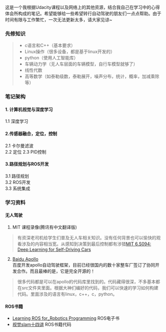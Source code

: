 这是一个我根据Udacity课程以及网络上的其他资源，结合我自己在学习中的心得体会所构成的笔记。希望能够给一些希望转行自动驾驶的朋友们一点点帮助。由于时间有限与工作繁忙，一次无法更新太多，请大家见谅~

### 先修知识
> - c语言和C++（基本要求）
> - Linux操作（很多设备，都是基于linux开发的）
> - python（使用人工智能库）
> - 车辆动力学（无人车层面的车辆模型，自行车模型就够了）
> - 线性代数
> - 高等数学（如泰勒级数，泰勒展开，噪声分布，统计，概率，加减乘除等）

### 笔记架构
#### 1. 计算机视觉与深度学习
1.1 深度学习
#### 2.传感器融合，定位，控制
2.1 卡尔曼滤波  
2.2 定位
2.3 PID控制
#### 3.路径规划与ROS开发
3.1 路径规划  
3.2 ROS开发  
3.3 系统集成  

### 学习资料
#### 无人驾驶
1. MIT 课程录像(腾讯有中文翻译版)
> 有资深老司机给学生们普及无人车相关知识。没有任何背景也可以愉快的观看涉及的内容相当宽。从感知到决策到最后控制都有涉猎[MIT 6.S094: Deep Learning for Self-Driving Cars](https://selfdrivingcars.mit.edu)
> 
2. [Baidu Apollo](https://github.com/ApolloAuto/apollo)  
百度开发apollo自动驾驶框架，目前已经很国内的数十家整车厂签订了协同开发合作。而且最棒的是，它是完全开源的！  
> 很多代码都是可以在apollo的代码库里找到的。代码藏得很深，不多基本都在src文件夹里面。根据大神们编好的代码，我们可以快速的学习如何构建代码。里面涉及的语言有linux，c++，c，python。

#### ROS书籍
- [Learning ROS for_Robotics Programming](https://github.com/AaronMR/Learning_ROS_for_Robotics_Programming_2nd_edition) ROS电子书
- [视觉slam十四讲](https://github.com/gaoxiang12/slambook) ROS书籍代码
